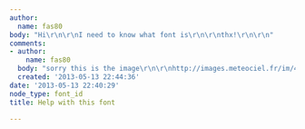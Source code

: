 ```yaml
---
author:
  name: fas80
body: "Hi\r\n\r\nI need to know what font is\r\n\r\nthx!\r\n\r\n"
comments:
- author:
    name: fas80
  body: "sorry this is the image\r\n\r\nhttp://images.meteociel.fr/im/4351/ormeno_qfq5.jpg"
  created: '2013-05-13 22:44:36'
date: '2013-05-13 22:40:29'
node_type: font_id
title: Help with this font

---
```

